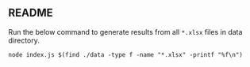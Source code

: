 ## README

Run the below command to generate results from all `*.xlsx` files in data directory.

`node index.js $(find ./data -type f -name "*.xlsx" -printf "%f\n")`